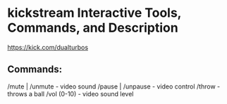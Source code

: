 # kickstream Interactive Tools, Commands, and Description

https://kick.com/dualturbos

## Commands:
/mute | /unmute - video sound
/pause | /unpause - video control
/throw - throws a ball
/vol (0-10) - video sound level
